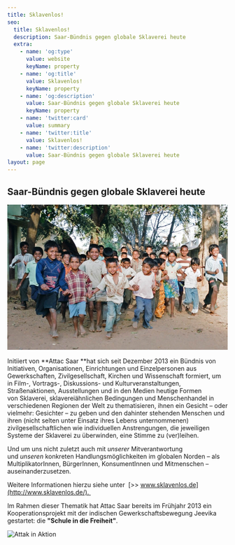 ```yaml
---
title: Sklavenlos!
seo:
  title: Sklavenlos!
  description: Saar-Bündnis gegen globale Sklaverei heute
  extra:
    - name: 'og:type'
      value: website
      keyName: property
    - name: 'og:title'
      value: Sklavenlos!
      keyName: property
    - name: 'og:description'
      value: Saar-Bündnis gegen globale Sklaverei heute
      keyName: property
    - name: 'twitter:card'
      value: summary
    - name: 'twitter:title'
      value: Sklavenlos!
    - name: 'twitter:description'
      value: Saar-Bündnis gegen globale Sklaverei heute
layout: page
---
```

## Saar-Bündnis gegen globale Sklaverei heute
![Bündnis Sklavenlos!](/sklavenlos/images/BrueckenschuleIndien.jpg)

Initiiert von \*\*Attac Saar \*\*hat sich seit Dezember 2013 ein Bündnis von Initiativen, Organisationen, Einrichtungen und Einzelpersonen aus Gewerkschaften, Zivilgesellschaft, Kirchen und Wissenschaft formiert, um in Film-, Vortrags-, Diskussions- und Kulturveranstaltungen, Straßenaktionen, Ausstellungen und in den Medien heutige Formen von Sklaverei, sklavereiähnlichen Bedingungen und Menschenhandel in verschiedenen Regionen der Welt zu thematisieren, ihnen ein Gesicht – oder vielmehr: Gesichter – zu geben und den dahinter stehenden Menschen und ihren (nicht selten unter Einsatz ihres Lebens unternommenen) zivilgesellschaftlichen wie individuellen Anstrengungen, die jeweiligen Systeme der Sklaverei zu überwinden, eine Stimme zu (ver)leihen.

Und um uns nicht zuletzt auch mit *unserer* Mitverantwortung und *unseren* konkreten Handlungsmöglichkeiten im globalen Norden – als MultiplikatorInnen, BürgerInnen, KonsumentInnen und Mitmenschen – auseinanderzusetzen.

Weitere Informationen hierzu siehe unter  [>> www.sklavenlos.de](http://www.sklavenlos.de/). 

Im Rahmen dieser Thematik hat Attac Saar bereits im Frühjahr 2013 ein Kooperationsprojekt mit der indischen Gewerkschaftsbewegung Jeevika gestartet: die **"Schule in die Freiheit"**.

![Attak in Aktion](/)